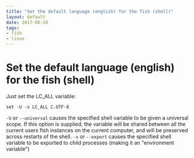 ```yaml
---
title: "Set the default language (english) for the fish (shell)"
layout: default
date: 2017-06-28
tags:
- fish
- linux
---
```


# Set the default language (english) for the fish (shell)

Just set the LC_ALL variable:

    set -U -x LC_ALL C.UTF-8

`-U` or `--universal` causes the specified shell variable to be given a universal scope. If this option is supplied, the variable will be shared between all the current users fish instances on the current computer, and will be preserved across restarts of the shell.
`-x` or `--export` causes the specified shell variable to be exported to child processes (making it an "environment variable")
